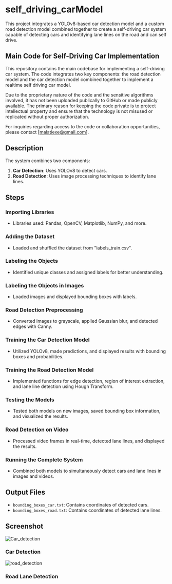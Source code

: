 # self_driving_carModel
This project integrates a YOLOv8-based car detection model and a custom road detection model combined together to create a self-driving car system capable of detecting cars and identifying lane lines on the road and can self drive.

## Main Code for Self-Driving Car Implementation

This repository contains the main codebase for implementing a self-driving car system. The code integrates two key components: the road detection model and the car detection model combined together to implement a realtime self driving car model. 

Due to the proprietary nature of the code and the sensitive algorithms involved, it has not been uploaded publically to GitHub or made publicly available. The primary reason for keeping the code private is to protect intellectual property and ensure that the technology is not misused or replicated without proper authorization.

For inquiries regarding access to the code or collaboration opportunities, please contact [malatiexe@gmail.com].

## Description

The system combines two components:
1. **Car Detection**: Uses YOLOv8 to detect cars.
2. **Road Detection**: Uses image processing techniques to identify lane lines.

## Steps

### Importing Libraries
- Libraries used: Pandas, OpenCV, Matplotlib, NumPy, and more.

### Adding the Dataset
- Loaded and shuffled the dataset from "labels_train.csv".

### Labeling the Objects
- Identified unique classes and assigned labels for better understanding.

### Labeling the Objects in Images
- Loaded images and displayed bounding boxes with labels.

### Road Detection Preprocessing
- Converted images to grayscale, applied Gaussian blur, and detected edges with Canny.

### Training the Car Detection Model
- Utilized YOLOv8, made predictions, and displayed results with bounding boxes and probabilities.

### Training the Road Detection Model
- Implemented functions for edge detection, region of interest extraction, and lane line detection using Hough Transform.

### Testing the Models
- Tested both models on new images, saved bounding box information, and visualized the results.

### Road Detection on Video
- Processed video frames in real-time, detected lane lines, and displayed the results.

### Running the Complete System
- Combined both models to simultaneously detect cars and lane lines in images and videos.

## Output Files
- `bounding_boxes_car.txt`: Contains coordinates of detected cars.
- `bounding_boxes_road.txt`: Contains coordinates of detected lane lines.

## Screenshot

![Car_detection](https://github.com/BelieveItsreal/self_driving_carModel/assets/96502713/b1788f21-d948-46c4-84cc-9590abbd36db)
### Car Detection

![road_detection](https://github.com/BelieveItsreal/self_driving_carModel/assets/96502713/12c6f4bf-2a94-4fed-bb5f-3afad4b4df5b)
### Road Lane Detection

